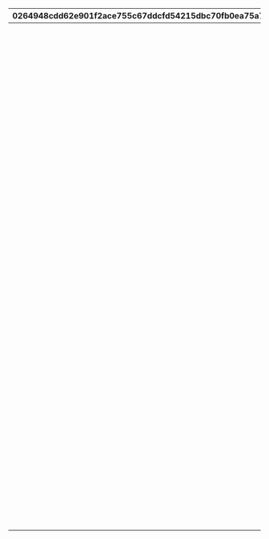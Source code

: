|0264948cdd62e901f2ace755c67ddcfd54215dbc70fb0ea75a77a7b7c56ec8da|9d2fd652579d62f6f2978f2395449dc24e2277f8e4e70d664320b0f47cf1d463|560bd5294b28fa836855934a548f16e7be5348e0ce2aa773ead957b1fda23212|20c86492af1555072c3e92cca099ec68dde75744a44254b724583612756aeb87|8fefd7b1001e815299ee0c8478649f0c0e6f0de78bea1b6aafde7cecb59536b8|570a90d830265e51daf8773eb465d529d686ad945bfade51da39fac7dcf6c61b|91b7b106bb25cbe3a75b1ead362a5cec1e11a887a6cfcf445aa6da3a4e369728|2086caee8a51cd151eb6a30c97c0449a2b1ef5cde4d671e249ca12a0a6158485|649e594bb88e396a2ef14e7002c9164b908d4d548ee39a486d6f7cacc4cc5c88|e4bc9d45959f9019d522505fb08e369dba92d3afe5243d66859bfc82a357b559|7d5d80bc32e875293bdd5a733814c20c08915dd3ef812d42ae0d585ca81fa95b|c4f14f4cb8c6c725499c2596500fa7931b7abe52b1606cb950c16407916e3bce|ebafc07f7709a2662d70eb419a5a88ada99a078cc67926b595b38489faaaa698|
| --- | --- | --- | --- | --- | --- | --- | --- | --- | --- | --- | --- | --- |
||29|||||||3100101|31001_01|||1|
||59|||||||3100101|31001_03|||30|
||-1|||||||3100101|31001_05|||60|
||29|||||||3100102|31001_01||31001_01|1|
||59|||||||3100102|31001_03||31001_03|30|
||-1|||||||3100102|31001_05||31001_05|60|
||29|||||||3100103|31001_01|31001_01|31001_01|1|
||59|||||||3100103|31001_03|31001_03|31001_03|30|
||-1|||||||3100103|31001_05|31001_05|31001_05|60|
||29|31001_01||||||3100104|31001_01|31001_01|31001_01|1|
||59|31001_03||||||3100104|31001_03|31001_03|31001_03|30|
||-1|31001_05||||||3100104|31001_05|31001_05|31001_05|60|
||29|||||||3100201|61003_01||61003_02|1|
||49|||||||3100201|61003_03||61003_04|30|
||79|||||||3100201|61003_05||61003_06|50|
||99|||||||3100201|61003_07||61003_08|80|
||109|||||||3100201|61003_09||61003_10|100|
||119|||||||3100201|61003_11||61003_12|110|
||129|||||||3100201|61003_13||61003_14|120|
||139|||||||3100201|61003_15||61003_16|130|
||149|||||||3100201|61003_17||61003_18|140|
||159|||||||3100201|61003_19||61003_20|150|
||169|||||||3100201|61003_21||61003_22|160|
||179|||||||3100201|61003_23||61003_24|170|
||189|||||||3100201|61003_25||61003_26|180|
||199|||||||3100201|61003_27||61003_28|190|
||209|||||||3100201|61003_29||61003_30|200|
||219|||||||3100201|61003_31||61003_32|210|
||229|||||||3100201|61003_33||61003_34|220|
||239|||||||3100201|61003_35||61003_36|230|
||249|||||||3100201|61003_37||61003_38|240|
||259|||||||3100201|61003_39||61003_40|250|
||269|||||||3100201|61003_41||61003_42|260|
||279|||||||3100201|61003_43||61003_44|270|
||289|||||||3100201|61003_45||61003_46|280|
||299|||||||3100201|61003_47||61003_48|290|
||309|||||||3100201|61003_49||61003_50|300|
||319|||||||3100201|61003_51||61003_52|310|
||-1|||||||3100201|61003_53||61003_54|320|